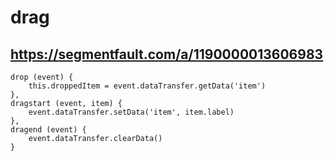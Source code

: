 # drag

## https://segmentfault.com/a/1190000013606983

``` // 通过给dragstart里面调用setData方法，里面接收的是字符串（不能是对象）
drop (event) {
    this.droppedItem = event.dataTransfer.getData('item')
},
dragstart (event, item) {
    event.dataTransfer.setData('item', item.label)
},
dragend (event) {
    event.dataTransfer.clearData()
}
```

